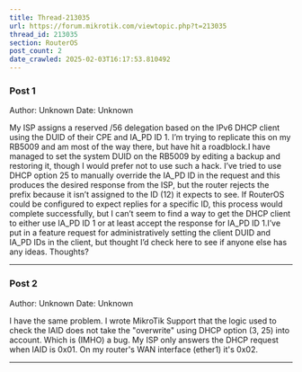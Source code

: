 ```yaml
---
title: Thread-213035
url: https://forum.mikrotik.com/viewtopic.php?t=213035
thread_id: 213035
section: RouterOS
post_count: 2
date_crawled: 2025-02-03T16:17:53.810492
---
```


### Post 1
Author: Unknown
Date: Unknown

My ISP assigns a reserved /56 delegation based on the IPv6 DHCP client using the DUID of their CPE and IA_PD ID 1. I’m trying to replicate this on my RB5009 and am most of the way there, but have hit a roadblock.I have managed to set the system DUID on the RB5009 by editing a backup and restoring it, though I would prefer not to use such a hack. I’ve tried to use DHCP option 25 to manually override the IA_PD ID in the request and this produces the desired response from the ISP, but the router rejects the prefix because it isn’t assigned to the ID (12) it expects to see. If RouterOS could be configured to expect replies for a specific ID, this process would complete successfully, but I can’t seem to find a way to get the DHCP client to either use IA_PD ID 1 or at least accept the response for IA_PD ID 1.I’ve put in a feature request for administratively setting the client DUID and IA_PD IDs in the client, but thought I’d check here to see if anyone else has any ideas. Thoughts?

---
### Post 2
Author: Unknown
Date: Unknown

I have the same problem. I wrote MikroTik Support that the logic used to check the IAID does not take the "overwrite" using DHCP option (3, 25) into account. Which is (IMHO) a bug. My ISP only answers the DHCP request when IAID is 0x01. On my router's WAN interface (ether1) it's 0x02.

---
